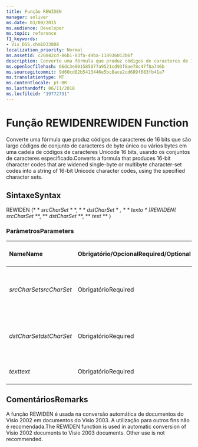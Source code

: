 ```yaml
---
title: Função REWIDEN
manager: soliver
ms.date: 03/09/2015
ms.audience: Developer
ms.topic: reference
f1_keywords:
- Vis_DSS.chm1033808
localization_priority: Normal
ms.assetid: c20842cd-86b1-83fa-49ba-118936013b6f
description: Converte uma fórmula que produz códigos de caracteres de 16 bits que são largo códigos de conjunto de caracteres de byte único ou vários bytes em uma cadeia de códigos de caracteres Unicode 16 bits, usando os conjuntos de caracteres especificado.
ms.openlocfilehash: 66dc3e801585077a9521cd93f8ae78c47f8a746b
ms.sourcegitcommit: 9d60cd82b5413446e5bc8ace2cd689f683fb41a7
ms.translationtype: MT
ms.contentlocale: pt-BR
ms.lasthandoff: 06/11/2018
ms.locfileid: "19772731"
---
```

# <a name="rewiden-function"></a><span data-ttu-id="72f9f-103">Função REWIDEN</span><span class="sxs-lookup"><span data-stu-id="72f9f-103">REWIDEN Function</span></span>

<span data-ttu-id="72f9f-104">Converte uma fórmula que produz códigos de caracteres de 16 bits que são largo códigos de conjunto de caracteres de byte único ou vários bytes em uma cadeia de códigos de caracteres Unicode 16 bits, usando os conjuntos de caracteres especificado.</span><span class="sxs-lookup"><span data-stu-id="72f9f-104">Converts a formula that produces 16-bit character codes that are widened single-byte or multibyte character-set codes into a string of 16-bit Unicode character codes, using the specified character sets.</span></span> 
  
## <a name="syntax"></a><span data-ttu-id="72f9f-105">Sintaxe</span><span class="sxs-lookup"><span data-stu-id="72f9f-105">Syntax</span></span>

<span data-ttu-id="72f9f-106">REWIDEN (* * *srcCharSet* * *, * * *dstCharSet* * *, * * *texto* * *)</span><span class="sxs-lookup"><span data-stu-id="72f9f-106">REWIDEN(** *srcCharSet* **, ** *dstCharSet* **, ** *text* ** )</span></span> 
  
### <a name="parameters"></a><span data-ttu-id="72f9f-107">Parâmetros</span><span class="sxs-lookup"><span data-stu-id="72f9f-107">Parameters</span></span>

|<span data-ttu-id="72f9f-108">**Name**</span><span class="sxs-lookup"><span data-stu-id="72f9f-108">**Name**</span></span>|<span data-ttu-id="72f9f-109">**Obrigatório/Opcional**</span><span class="sxs-lookup"><span data-stu-id="72f9f-109">**Required/Optional**</span></span>|<span data-ttu-id="72f9f-110">**Tipo de dados**</span><span class="sxs-lookup"><span data-stu-id="72f9f-110">**Data Type**</span></span>|<span data-ttu-id="72f9f-111">**Descrição**</span><span class="sxs-lookup"><span data-stu-id="72f9f-111">**Description**</span></span>|
|:-----|:-----|:-----|:-----|
| <span data-ttu-id="72f9f-112">_srcCharSet_</span><span class="sxs-lookup"><span data-stu-id="72f9f-112">_srcCharSet_</span></span> <br/> |<span data-ttu-id="72f9f-113">Obrigatório</span><span class="sxs-lookup"><span data-stu-id="72f9f-113">Required</span></span>  <br/> |<span data-ttu-id="72f9f-114">**String**</span><span class="sxs-lookup"><span data-stu-id="72f9f-114">**String**</span></span> <br/> |<span data-ttu-id="72f9f-115">O conjunto de caracteres no documento de origem.</span><span class="sxs-lookup"><span data-stu-id="72f9f-115">The character set in the source document.</span></span>  <br/> |
| <span data-ttu-id="72f9f-116">_dstCharSet_</span><span class="sxs-lookup"><span data-stu-id="72f9f-116">_dstCharSet_</span></span> <br/> |<span data-ttu-id="72f9f-117">Obrigatório</span><span class="sxs-lookup"><span data-stu-id="72f9f-117">Required</span></span>  <br/> |<span data-ttu-id="72f9f-118">**String**</span><span class="sxs-lookup"><span data-stu-id="72f9f-118">**String**</span></span> <br/> | <span data-ttu-id="72f9f-119">O conjunto de caracteres no documento de destino.</span><span class="sxs-lookup"><span data-stu-id="72f9f-119">The character set in the destination document.</span></span>  <br/> |
| <span data-ttu-id="72f9f-120">_text_</span><span class="sxs-lookup"><span data-stu-id="72f9f-120">_text_</span></span> <br/> |<span data-ttu-id="72f9f-121">Obrigatório</span><span class="sxs-lookup"><span data-stu-id="72f9f-121">Required</span></span>  <br/> |<span data-ttu-id="72f9f-122">**String**</span><span class="sxs-lookup"><span data-stu-id="72f9f-122">**String**</span></span> <br/> |<span data-ttu-id="72f9f-123">O texto a ser convertido.</span><span class="sxs-lookup"><span data-stu-id="72f9f-123">The text to convert.</span></span>  <br/> |
   
## <a name="remarks"></a><span data-ttu-id="72f9f-124">Comentários</span><span class="sxs-lookup"><span data-stu-id="72f9f-124">Remarks</span></span>

<span data-ttu-id="72f9f-p101">A função REWIDEN é usada na conversão automática de documentos do Visio 2002 em documentos do Visio 2003. A utilização para outros fins não é recomendada.</span><span class="sxs-lookup"><span data-stu-id="72f9f-p101">The REWIDEN function is used in automatic conversion of Visio 2002 documents to Visio 2003 documents. Other use is not recommended.</span></span>
  

